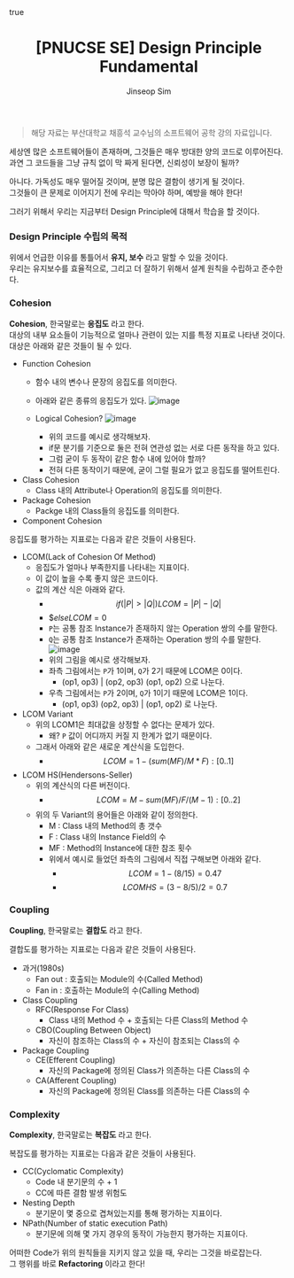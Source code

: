 ﻿---
layout: post
title: "[PNUCSE SE] Design Principle Fundamental"
categories: SE
tags: [theory]
author:
  - Jinseop Sim
toc: true
math: true
---
> 해당 자료는 부산대학교 채흥석 교수님의 소프트웨어 공학 강의 자료입니다.  

세상엔 많은 소프트웨어들이 존재하며, 그것들은 매우 방대한 양의 코드로 이루어진다.  
과연 그 코드들을 그냥 규칙 없이 막 짜게 된다면, 신뢰성이 보장이 될까?  

아니다. 가독성도 매우 떨어질 것이며, 분명 많은 결함이 생기게 될 것이다.  
그것들이 큰 문제로 이어지기 전에 우리는 막아야 하며, 예방을 해야 한다!  

그러기 위해서 우리는 지금부터 Design Principle에 대해서 학습을 할 것이다.  

### Design Principle 수립의 목적
위에서 언급한 이유를 통틀어서 __유지, 보수__ 라고 말할 수 있을 것이다.  
우리는 유지보수를 효율적으로, 그리고 더 잘하기 위해서 설계 원칙을 수립하고 준수한다.  

### Cohesion
__Cohesion__, 한국말로는 __응집도__ 라고 한다.  
대상의 내부 요소들이 기능적으로 얼마나 관련이 있는 지를 특정 지표로 나타낸 것이다.  
대상은 아래와 같은 것들이 될 수 있다.  

- Function Cohesion
  - 함수 내의 변수나 문장의 응집도를 의미한다.
  - 아래와 같은 종류의 응집도가 있다.
  ![image](https://user-images.githubusercontent.com/71700079/199871554-e076ad1f-13c1-443c-86cd-edaed4faf4ba.png)  

  - Logical Cohesion?
    ![image](https://user-images.githubusercontent.com/71700079/199871522-6b5b4574-71b2-4e09-ae27-00ad978b0408.png)  
    - 위의 코드를 예시로 생각해보자.
    - if문 분기를 기준으로 둘은 전혀 연관성 없는 서로 다른 동작을 하고 있다.
    - 그럼 굳이 두 동작이 같은 함수 내에 있어야 할까?
    - 전혀 다른 동작이기 때문에, 굳이 그럴 필요가 없고 응집도를 떨어트린다.
- Class Cohesion
  - Class 내의 Attribute나 Operation의 응집도를 의미한다.
- Package Cohesion
  - Packge 내의 Class들의 응집도를 의미한다.
- Component Cohesion

응집도를 평가하는 지표로는 다음과 같은 것들이 사용된다.  

- LCOM(Lack of Cohesion Of Method)
  - 응집도가 얼마나 부족한지를 나타내는 지표이다. 
  - 이 값이 높을 수록 좋지 않은 코드이다.
  - 값의 계산 식은 아래와 같다.
    - $$if(|P| > |Q|) LCOM = |P| - |Q|$$
    - $$else LCOM = 0$
    - ```P```는 공통 참조 Instance가 존재하지 않는 Operation 쌍의 수를 말한다.
    - ```Q```는 공통 참조 Instance가 존재하는 Operation 쌍의 수를 말한다.
  ![image](https://user-images.githubusercontent.com/71700079/199871603-473b6d6d-7178-4b81-86dc-3cbeabfc1377.png)  
    - 위의 그림을 예시로 생각해보자.
    - 좌측 그림에서는 ```P```가 1이며, ```Q```가 2기 때문에 LCOM은 0이다.
      - (op1, op3) | (op2, op3) (op1, op2) 으로 나눈다.
    - 우측 그림에서는 ```P```가 2이며, ```Q```가 1이기 때문에 LCOM은 1이다.
      - (op1, op3) (op2, op3) | (op1, op2) 로 나눈다.
- LCOM Variant
  - 위의 LCOM1은 최대값을 상정할 수 없다는 문제가 있다.
    - 왜? ```P``` 값이 어디까지 커질 지 한계가 없기 때문이다.
  - 그래서 아래와 같은 새로운 계산식을 도입한다.
    - $$LCOM = 1 - (sum(MF) / M * F) : [0..1]$$
- LCOM HS(Hendersons-Seller)
  - 위의 계산식의 다른 버전이다.
    - $$LCOM = {M - sum(MF) / F} / (M-1) : [0..2]$$
  - 위의 두 Variant의 용어들은 아래와 같이 정의한다.
    - M : Class 내의 Method의 총 갯수
    - F : Class 내의 Instance Field의 수
    - MF : Method의 Instance에 대한 참조 횟수
    - 위에서 예시로 들었던 좌측의 그림에서 직접 구해보면 아래와 같다.
      - $$LCOM = 1 - (8/15) = 0.47$$
      - $$LCOM HS = (3 - 8/5) / 2 = 0.7$$

### Coupling
__Coupling__, 한국말로는 __결합도__ 라고 한다.  

결합도를 평가하는 지표로는 다음과 같은 것들이 사용된다.  
- 과거(1980s)
  - Fan out : 호출되는 Module의 수(Called Method)
  - Fan in : 호출하는 Module의 수(Calling Method)
- Class Coupling
  - RFC(Response For Class)
    - Class 내의 Method 수 + 호출되는 다른 Class의 Method 수
  - CBO(Coupling Between Object)
    - 자신이 참조하는 Class의 수 + 자신이 참조되는 Class의 수
- Package Coupling
  - CE(Efferent Coupling)
    - 자신의 Package에 정의된 Class가 의존하는 다른 Class의 수
  - CA(Afferent Coupling)
    - 자신의 Package에 정의된 Class를 의존하는 다른 Class의 수

### Complexity
__Complexity__, 한국말로는 __복잡도__ 라고 한다.  

복잡도를 평가하는 지표로는 다음과 같은 것들이 사용된다.  
- CC(Cyclomatic Complexity)
  - Code 내 분기문의 수 + 1
  - CC에 따른 결함 발생 위험도
- Nesting Depth
  - 분기문이 몇 중으로 겹쳐있는지를 통해 평가하는 지표이다.
- NPath(Number of static execution Path)
  - 분기문에 의해 몇 가지 경우의 동작이 가능한지 평가하는 지표이다.

어떠한 Code가 위의 원칙들을 지키지 않고 있을 때, 우리는 그것을 바로잡는다.  
그 행위를 바로 __Refactoring__ 이라고 한다!  